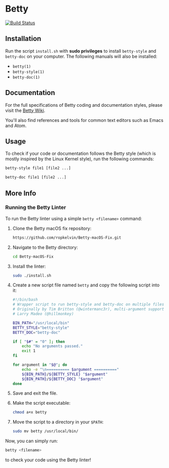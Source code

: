 # Betty

[![Build Status](https://travis-ci.org/holbertonschool/Betty.svg?branch=master)](https://travis-ci.org/holbertonschool/Betty)

## Installation

Run the script `install.sh` with **sudo privileges** to install `betty-style` and `betty-doc` on your computer. The following manuals will also be installed:

- `betty(1)`
- `betty-style(1)`
- `betty-doc(1)`

## Documentation

For the full specifications of Betty coding and documentation styles, please visit the [Betty Wiki](https://github.com/holbertonschool/Betty/wiki).

You'll also find references and tools for common text editors such as Emacs and Atom.

## Usage

To check if your code or documentation follows the Betty style (which is mostly inspired by the Linux Kernel style), run the following commands:

```sh
betty-style file1 [file2 ...]
```

```sh
betty-doc file1 [file2 ...]
```

## More Info

### Running the Betty Linter

To run the Betty linter using a simple `betty <filename>` command:

1. Clone the Betty macOS fix repository:
   ```sh
   https://github.com/ropkelvin/Betty-macOS-Fix.git
   ```

2. Navigate to the Betty directory:
   ```sh
   cd Betty-macOS-Fix
   ```

3. Install the linter:
   ```sh
   sudo ./install.sh
   ```

4. Create a new script file named `betty` and copy the following script into it:

   ```sh
   #!/bin/bash
   # Wrapper script to run betty-style and betty-doc on multiple files.
   # Originally by Tim Britton (@wintermanc3r), multi-argument support by
   # Larry Madeo (@hillmonkey)

   BIN_PATH="/usr/local/bin"
   BETTY_STYLE="betty-style"
   BETTY_DOC="betty-doc"

   if [ "$#" = "0" ]; then
       echo "No arguments passed."
       exit 1
   fi

   for argument in "$@"; do
       echo -e "\n========== $argument =========="
       ${BIN_PATH}/${BETTY_STYLE} "$argument"
       ${BIN_PATH}/${BETTY_DOC} "$argument"
   done
   ```

5. Save and exit the file.
6. Make the script executable:
   ```sh
   chmod a+x betty
   ```
7. Move the script to a directory in your `$PATH`:
   ```sh
   sudo mv betty /usr/local/bin/
   ```

Now, you can simply run:

```sh
betty <filename>
```

to check your code using the Betty linter!
